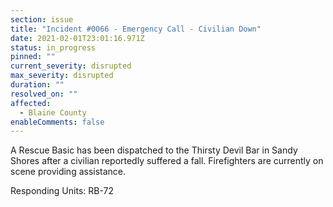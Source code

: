 ```yaml
---
section: issue
title: "Incident #0066 - Emergency Call - Civilian Down"
date: 2021-02-01T23:01:16.971Z
status: in_progress
pinned: ""
current_severity: disrupted
max_severity: disrupted
duration: ""
resolved_on: ""
affected:
  - Blaine County
enableComments: false
---
```

A Rescue Basic has been dispatched to the Thirsty Devil Bar in Sandy Shores after a civilian reportedly suffered a fall. Firefighters are currently on scene providing assistance.

Responding Units: RB-72